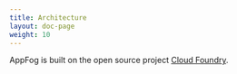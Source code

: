 ```yaml
---
title: Architecture
layout: doc-page
weight: 10
---
```


AppFog is built on the open source project [Cloud Foundry](http://www.cloudfoundry.com/faq).


